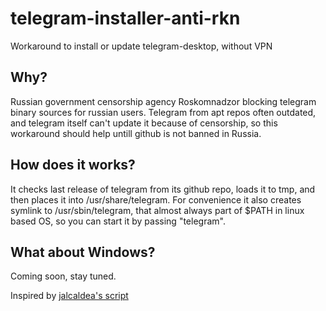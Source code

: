 # telegram-installer-anti-rkn
Workaround to install or update telegram-desktop, without VPN
## Why?
Russian government censorship agency Roskomnadzor blocking telegram binary sources for russian users. Telegram from apt repos often outdated, and telegram itself can't update it because of censorship, so this workaround should help untill github is not banned in Russia.
## How does it works?
It checks last release of telegram from its github repo, loads it to tmp, and then places it into /usr/share/telegram. For convenience it also creates symlink to /usr/sbin/telegram, that almost always part of $PATH in linux based OS, so you can start it by passing "telegram".
## What about Windows?
Coming soon, stay tuned.


Inspired by [jalcaldea's script](https://gist.github.com/jalcaldea/acb22b21a8c9f0728198) 
